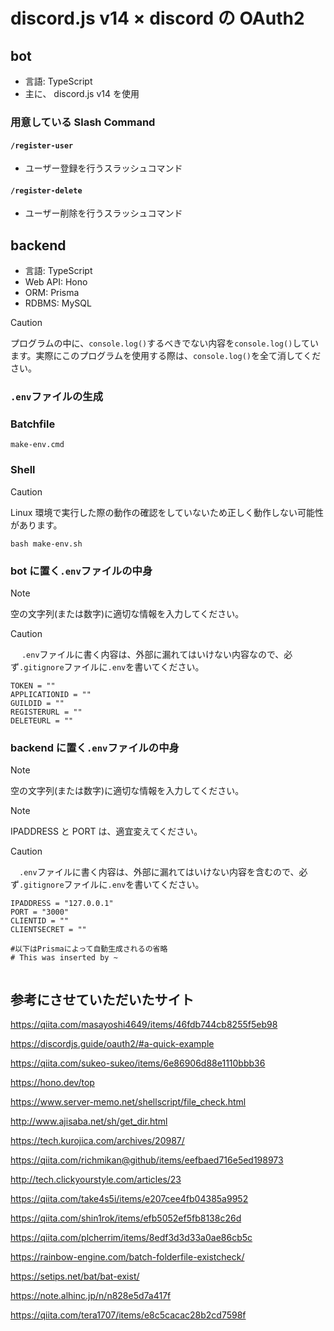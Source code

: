 # discord.js v14 × discord の OAuth2

## bot

-   言語: TypeScript
-   主に、 discord.js v14 を使用

### 用意している Slash Command

#### `/register-user`

-   ユーザー登録を行うスラッシュコマンド

#### `/register-delete`

-   ユーザー削除を行うスラッシュコマンド

## backend

-   言語: TypeScript
-   Web API: Hono
-   ORM: Prisma
-   RDBMS: MySQL

> [!CAUTION]
> プログラムの中に、`console.log()`するべきでない内容を`console.log()`しています。実際にこのプログラムを使用する際は、`console.log()`を全て消してください。

### `.env`ファイルの生成

### Batchfile

```batch
make-env.cmd
```

### Shell

> [!CAUTION]
> Linux 環境で実行した際の動作の確認をしていないため正しく動作しない可能性があります。

```shell
bash make-env.sh
```

### bot に置く`.env`ファイルの中身

> [!NOTE]
> 空の文字列(または数字)に適切な情報を入力してください。

> [!CAUTION]
> 　 `.env`ファイルに書く内容は、外部に漏れてはいけない内容なので、必ず`.gitignore`ファイルに`.env`を書いてください。

```.env
TOKEN = ""
APPLICATIONID = ""
GUILDID = ""
REGISTERURL = ""
DELETEURL = ""

```

### backend に置く`.env`ファイルの中身

> [!NOTE]
> 空の文字列(または数字)に適切な情報を入力してください。

> [!NOTE]
> IPADDRESS と PORT は、適宜変えてください。

> [!CAUTION]
> 　`.env`ファイルに書く内容は、外部に漏れてはいけない内容を含むので、必ず`.gitignore`ファイルに`.env`を書いてください。

```.env
IPADDRESS = "127.0.0.1"
PORT = "3000"
CLIENTID = ""
CLIENTSECRET = ""

#以下はPrismaによって自動生成されるの省略
# This was inserted by ~


```

## 参考にさせていただいたサイト

https://qiita.com/masayoshi4649/items/46fdb744cb8255f5eb98

https://discordjs.guide/oauth2/#a-quick-example

https://qiita.com/sukeo-sukeo/items/6e86906d88e1110bbb36

https://hono.dev/top

https://www.server-memo.net/shellscript/file_check.html

http://www.ajisaba.net/sh/get_dir.html

https://tech.kurojica.com/archives/20987/

https://qiita.com/richmikan@github/items/eefbaed716e5ed198973

http://tech.clickyourstyle.com/articles/23

https://qiita.com/take4s5i/items/e207cee4fb04385a9952

https://qiita.com/shin1rok/items/efb5052ef5fb8138c26d

https://qiita.com/plcherrim/items/8edf3d3d33a0ae86cb5c

https://rainbow-engine.com/batch-folderfile-existcheck/

https://setips.net/bat/bat-exist/

https://note.alhinc.jp/n/n828e5d7a417f

https://qiita.com/tera1707/items/e8c5cacac28b2cd7598f
